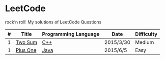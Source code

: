 # LeetCode
rock‘n roll!
My solutions of LeetCode Questions  

| #     |                 Title                  | Programming Language  | Date       | Difficulty  |
| ----- | -------------------------------------- | --------------------- | ---------- | ----------- |
| 1   |[Two Sum](https://leetcode.com/problems/two-sum/)|[C++](https://github.com/TonyFromDire/LeetCode/blob/master/src/two%20sum.cpp)|2015/3/30| Medium|
| 1   |[Plus One](https://leetcode.com/problems/plus-one/)|[Java](https://github.com/TonyFromDire/LeetCode/blob/master/src/two%20sum.cpp)|2015/6/5| Easy|